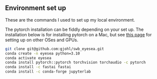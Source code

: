 ## Environment set up
These are the commands I used to set up my local environment.

The pytorch installation can be fiddly depending on your set up. The installation below is for installing pytorch on a Mac, but see [this page](https://pytorch.org/get-started/locally/) for setting up on other OSes and GPUs.

```bash
git clone git@github.com:gjohl/swb_eyesea.git
conda create -n eyesea python=3.10
conda activate eyesea 
conda install pytorch::pytorch torchvision torchaudio -c pytorch
conda install -c fastai fastai
conda install -c conda-forge jupyterlab
```